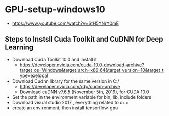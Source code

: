 # GPU-setup-windows10

- https://www.youtube.com/watch?v=StH5YNrY0mE

## Steps to Instsll Cuda Toolkit and CuDNN for Deep Learning ##
- Download Cuda Toolkit 10.0 and install it
  - https://developer.nvidia.com/cuda-10.0-download-archive?target_os=Windows&target_arch=x86_64&target_version=10&target_type=exelocal
- Download Cudnn library for the same version in C:/
  - https://developer.nvidia.com/rdp/cudnn-archive
  - Download cuDNN v7.6.5 (November 5th, 2019), for CUDA 10.0
- Set the path in the environment variable for bin, lib, include folders
- Download visual studio 2017 , everything related to c++
- create an environment, then install tensorflow-gpu
